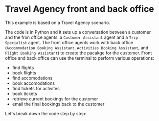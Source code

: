 # Travel Agency front and back office

This example is based on a Travel Agency scenario.

The code is in Python and it sets up a conversation between a customer and the fron office agents: a `Customer Assistant` agent and a `Trip Specialist` agent. 
The front office agents work with back office (`Accommodation Booking Assistant`, `Activities Booking Assistant`, and `Flight Booking Assistant`) to create the pacakge for the customer.
Front office and back office can use the terminal to perform various operations:
 * find flights
 * book flights
 * find accomodations
 * book accomodations
 * find tickets for activites
 * book tickets
 * retrieve current bookings for the customer
 * email the final bookings back to the customer

Let's break down the code step by step: